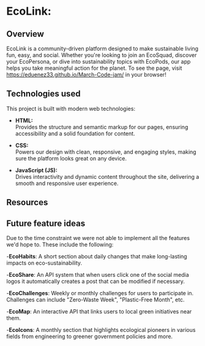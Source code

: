 # EcoLink:

## Overview
EcoLink is a community-driven platform designed to make sustainable living fun, easy, and social. Whether you're looking to join an EcoSquad, discover your EcoPersona, or dive into sustainability topics with EcoPods, our app helps you take meaningful action for the planet. To see the page, visit https://eduenez33.github.io/March-Code-jam/ in your browser!

## Technologies used
This project is built with modern web technologies:

- **HTML:**  
  Provides the structure and semantic markup for our pages, ensuring accessibility and a solid foundation for content.

- **CSS:**  
  Powers our design with clean, responsive, and engaging styles, making sure the platform looks great on any device.

- **JavaScript (JS):**  
  Drives interactivity and dynamic content throughout the site, delivering a smooth and responsive user experience. 


## Resources


## Future feature ideas
Due to the time constraint we were not able to implement all the features we'd hope to. These include the following:

-**EcoHabits**:
  A short section about daily changes that make long-lasting impacts on eco-sustainability.

-**EcoShare**:
 An API system that when users click one of the social media logos it automatically creates a post that can be modified if necessary. 

-**EcoChallenges**:
  Weekly or monthly challenges for users to participate in. Challenges can include "Zero-Waste Week", "Plastic-Free Month", etc. 

-**EcoMap**:
An interactive API that links users to local green initiatives near them. 

-**EcoIcons**:
A monthly section that highlights ecological pioneers in various fields from engineering to greener government policies and more. 
